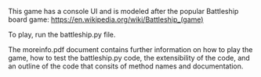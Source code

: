 This game has a console UI and is modeled after the popular Battleship board game: https://en.wikipedia.org/wiki/Battleship_(game)

To play, run the battleship.py file.

The moreinfo.pdf document contains further information on how to play the game, how to test the battleship.py code, the extensibility of the code, and an outline of the code that consits of method names and documentation.
